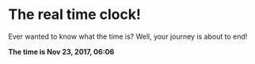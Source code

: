 # The real time clock!

Ever wanted to know what the time is? Well, your journey is about to end!

**The time is Nov 23, 2017, 06:06**